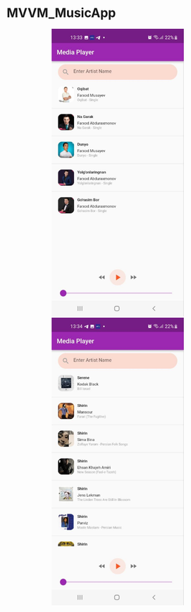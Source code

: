 
# MVVM_MusicApp

<div id="header" align="center">
  <img src="assets/Image.jpg" width="300"/>
</div>

<div id="header" align="center">
  <img src="assets/image_2.jpg" width="300"/>
</div>